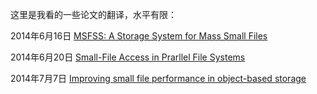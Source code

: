 这里是我看的一些论文的翻译，水平有限：

2014年6月16日	[MSFSS: A Storage System for Mass Small Files](https://github.com/luofengmacheng/translation/blob/master/MSFSS.md)

2014年6月20日	[Small-File Access in Prarllel File Systems](https://github.com/luofengmacheng/translation/blob/master/small-file_access_in_PFS.md)

2014年7月7日	[Improving small file performance in object-based storage](https://github.com/luofengmacheng/translation/blob/master/improving_small_file_performance_in_object_based_storage.md)
